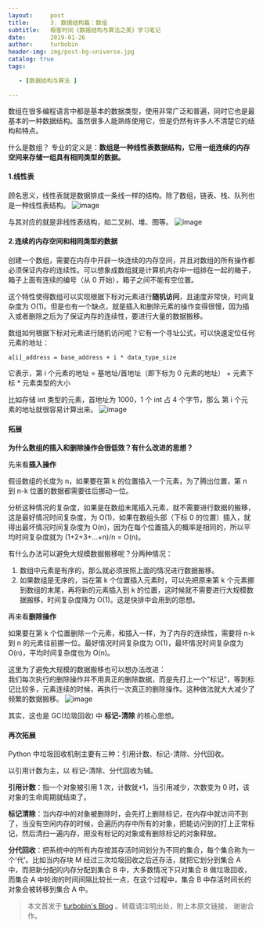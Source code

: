 ```yaml
---
layout:     post
title:      3. 数据结构篇：数组
subtitle:   极客时间《数据结构与算法之美》学习笔记
date:       2019-01-26
author:     turbobin
header-img: img/post-bg-universe.jpg
catalog: true
tags:

   - [数据结构与算法 ]

---
```


数组在很多编程语言中都是基本的数据类型，使用非常广泛和普遍，同时它也是最基本的一种数据结构。虽然很多人能熟练使用它，但是仍然有许多人不清楚它的结构和特点。

什么是数组？ 专业的定义是：**数组是一种线性表数据结构，它用一组连续的内存空间来存储一组具有相同类型的数据。**

#### 1.线性表
顾名思义，线性表就是数据排成一条线一样的结构。除了数组，链表、栈、队列也是一种线性表结构。
![image](https://static001.geekbang.org/resource/image/b6/77/b6b71ec46935130dff5c4b62cf273477.jpg)

与其对应的就是非线性表结构，如二叉树、堆、图等。
![image](https://static001.geekbang.org/resource/image/6e/69/6ebf42641b5f98f912d36f6bf86f6569.jpg)

#### 2.连续的内存空间和相同类型的数据
创建一个数组，需要在内存中开辟一块连续的内存空间，并且对数组的所有操作都必须保证内存的连续性。可以想象成数组就是计算机内存中一组排在一起的箱子，箱子上面有连续的编号（从 0 开始），箱子之间不能有空位置。

这个特性使得数组可以实现根据下标对元素进行**随机访问**，且速度非常快，时间复杂度为 O(1)。但是也有一个缺点，就是插入和删除元素的操作变得很慢，因为插入或者删除之后为了保证内存的连续性，要进行大量的数据搬移。

数组如何根据下标对元素进行随机访问呢？它有一个寻址公式，可以快速定位任何元素的地址：
```
a[i]_address = base_address + i * data_type_size
```
它表示，第 i 个元素的地址 = 基地址/首地址（即下标为 0 元素的地址） + 元素下标 * 元素类型的大小

比如存储 int 类型的元素，首地址为 1000，1 个 int 占 4 个字节，那么 第 i 个元素的地址就很容易计算出来。
![image](https://static001.geekbang.org/resource/image/98/c4/98df8e702b14096e7ee4a5141260cdc4.jpg)

#### 拓展
**为什么数组的插入和删除操作会很低效？有什么改进的思想？**

先来看**插入操作**

假设数组的长度为 n，如果要在第 k 的位置插入一个元素，为了腾出位置，第 n 到 n-k 位置的数据都需要往后挪动一位。

分析这种情况的复杂度，如果是在数组末尾插入元素，就不需要进行数据的搬移，这是最好情况时间复杂度，为 O(1)，如果在数组头部（下标 0 的位置）插入，就得出最坏情况时间复杂度为 O(n)，因为在每个位置插入的概率是相同的，所以平均时间复杂度就为 (1+2+3+...+n)/n = O(n)。

有什么办法可以避免大规模数据搬移呢？分两种情况：
1. 数组中元素是有序的，那么就必须按照上面的情况进行数据搬移。
2. 如果数组是无序的，当在第 k 个位置插入元素时，可以先把原来第 k 个元素挪到数组的末尾，再将新的元素插入到 k 的位置，这时候就不需要进行大规模数据搬移，时间复杂度降为 O(1)。这是快排中会用到的思想。

再来看**删除操作**

如果要在第 k 个位置删除一个元素，和插入一样，为了内存的连续性，需要将 n-k 到 n 的元素往前挪一位。最好情况时间复杂度为 O(1)，最坏情况时间复杂度为 O(n)，平均时间复杂度也为 O(n)。

这里为了避免大规模的数据搬移也可以想办法改进：  
我们每次执行的删除操作并不用真正的删除数据，而是先打上一个"标记"，等到标记比较多，元素连续的时候，再执行一次真正的删除操作。这种做法就大大减少了频繁的数据搬移。
![image](https://static001.geekbang.org/resource/image/b6/e5/b69b8c5dbf6248649ddab7d3e7cfd7e5.jpg)

其实，这也是 GC(垃圾回收) 中 **标记-清除** 的核心思想。

#### 再次拓展
Python 中垃圾回收机制主要有三种：引用计数、标记-清除、分代回收。

以引用计数为主，以 标记-清除、分代回收为辅。  

**引用计数**：指一个对象被引用 1 次，计数就+1，当引用减少，次数变为 0 时，该对象的生命周期就结束了。

**标记清除**：当内存中的对象被删除时，会先打上删除标记，在内存中就访问不到了，当没有空闲内存的时候，会遍历内存中所有的对象，把能访问到的打上正常标记，然后清扫一遍内存，把没有标记的对象或有删除标记的对象释放。

**分代回收**：把系统中的所有内存按其存活时间划分为不同的集合，每个集合称为一个‘代’。比如当内存块 M 经过三次垃圾回收之后还存活，就把它划分到集合 A 中，而把新分配的内存分配到集合 B 中，大多数情况下只对集合 B 做垃圾回收，而集合 A 中轮询的时间间隔比较长一点，在这个过程中，集合 B 中存活时间长的对象会被转移到集合 A 中。



> 本文首发于 [turbobin's Blog](https://turbobin.github.io/) 。转载请注明出处，附上本原文链接， 谢谢合作。